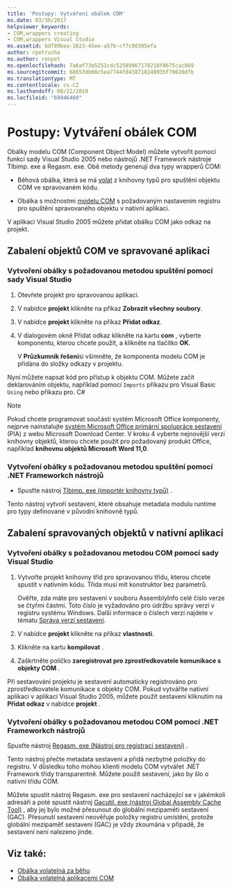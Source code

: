 ```yaml
---
title: 'Postupy: Vytváření obálek COM'
ms.date: 03/30/2017
helpviewer_keywords:
- COM,wrappers creating
- COM,wrappers Visual Studio
ms.assetid: bdf89bea-1623-45ee-a57b-cf7c90395efa
author: rpetrusha
ms.author: ronpet
ms.openlocfilehash: 7a6af73a5251cdc52589967178218f8675cac869
ms.sourcegitcommit: 68653db98c5ea7744fd438710248935f70020dfb
ms.translationtype: MT
ms.contentlocale: cs-CZ
ms.lasthandoff: 08/22/2019
ms.locfileid: "69946460"
---
```

# <a name="how-to-create-com-wrappers"></a>Postupy: Vytváření obálek COM

Obálky modelu COM (Component Object Model) můžete vytvořit pomocí funkcí sady Visual Studio 2005 nebo nástrojů .NET Framework nástroje Tlbimp. exe a Regasm. exe. Obě metody generují dva typy wrapperů COM:

- Běhová obálka, která se má [volat](../../standard/native-interop/runtime-callable-wrapper.md) z knihovny typů pro spuštění objektu COM ve spravovaném kódu.

- Obálka s možnostmi [modelu COM](../../standard/native-interop/com-callable-wrapper.md) s požadovaným nastavením registru pro spuštění spravovaného objektu v nativní aplikaci.

V aplikaci Visual Studio 2005 můžete přidat obálku COM jako odkaz na projekt.

## <a name="wrap-com-objects-in-a-managed-application"></a>Zabalení objektů COM ve spravované aplikaci

### <a name="to-create-a-runtime-callable-wrapper-using-visual-studio"></a>Vytvoření obálky s požadovanou metodou spuštění pomocí sady Visual Studio

1. Otevřete projekt pro spravovanou aplikaci.

2. V nabídce **projekt** klikněte na příkaz **Zobrazit všechny soubory**.

3. V nabídce **projekt** klikněte na příkaz **Přidat odkaz**.

4. V dialogovém okně Přidat odkaz klikněte na kartu **com** , vyberte komponentu, kterou chcete použít, a klikněte na tlačítko **OK**.

     V **Průzkumník řešení**si všimněte, že komponenta modelu COM je přidána do složky odkazy v projektu.

Nyní můžete napsat kód pro přístup k objektu COM. Můžete začít deklarováním objektu, například pomocí `Imports` příkazu pro Visual Basic `Using` nebo příkazu pro. C#

> [!NOTE]
> Pokud chcete programovat součásti systém Microsoft Office komponenty, nejprve nainstalujte [systém Microsoft Office primární spolupráce sestavení](https://go.microsoft.com/fwlink/?LinkId=50479) (PIA) z webu Microsoft Download Center. V kroku 4 vyberte nejnovější verzi knihovny objektů, kterou chcete použít pro požadovaný produkt Office, například **knihovnu objektů Microsoft Word 11,0**.  
  
### <a name="to-create-a-runtime-callable-wrapper-using-net-framework-tools"></a>Vytvoření obálky s požadovanou metodou spuštění pomocí .NET Frameworkch nástrojů  
  
- Spusťte nástroj [Tlbimp. exe (importér knihovny typů)](../../../docs/framework/tools/tlbimp-exe-type-library-importer.md) .  
  
 Tento nástroj vytvoří sestavení, které obsahuje metadata modulu runtime pro typy definované v původní knihovně typů.  
  
## <a name="wrap-managed-objects-in-a-native-application"></a>Zabalení spravovaných objektů v nativní aplikaci  
  
### <a name="to-create-a-com-callable-wrapper-using-visual-studio"></a>Vytvoření obálky s požadovanou metodou COM pomocí sady Visual Studio  
  
1. Vytvořte projekt knihovny tříd pro spravovanou třídu, kterou chcete spustit v nativním kódu. Třída musí mít konstruktor bez parametrů.  
  
     Ověřte, zda máte pro sestavení v souboru AssemblyInfo celé číslo verze se čtyřmi částmi. Toto číslo je vyžadováno pro údržbu správy verzí v registru systému Windows. Další informace o číslech verzí najdete v tématu [Správa verzí sestavení](../../../docs/framework/app-domains/assembly-versioning.md).  
  
2. V nabídce **projekt** klikněte na příkaz **vlastnosti**.  
  
3. Klikněte na kartu **kompilovat** .  
  
4. Zaškrtněte políčko **zaregistrovat pro zprostředkovatele komunikace s objekty COM** .  
  
 Při sestavování projektu je sestavení automaticky registrováno pro zprostředkovatele komunikace s objekty COM. Pokud vytváříte nativní aplikaci v aplikaci Visual Studio 2005, můžete použít sestavení kliknutím na **Přidat odkaz** v nabídce **projekt** .  
  
### <a name="to-create-a-com-callable-wrapper-using-net-framework-tools"></a>Vytvoření obálky s požadovanou metodou COM pomocí .NET Frameworkch nástrojů  
  
Spusťte nástroj [Regasm. exe (Nástroj pro registraci sestavení)](../../../docs/framework/tools/regasm-exe-assembly-registration-tool.md) .  
  
Tento nástroj přečte metadata sestavení a přidá nezbytné položky do registru. V důsledku toho mohou klienti modelu COM vytvářet .NET Framework třídy transparentně. Můžete použít sestavení, jako by šlo o nativní třídu COM.  
  
Můžete spustit nástroj Regasm. exe pro sestavení nacházející se v jakémkoli adresáři a poté spustit nástroj [Gacutil. exe (nástroj Global Assembly Cache Tool)](../../../docs/framework/tools/gacutil-exe-gac-tool.md) , aby jej bylo možné přesunout do globální mezipaměti sestavení (GAC). Přesunutí sestavení neověřuje položky registru umístění, protože globální mezipaměť sestavení (GAC) je vždy zkoumána v případě, že sestavení není nalezeno jinde.  
  
## <a name="see-also"></a>Viz také:

- [Obálka volatelná za běhu](../../standard/native-interop/runtime-callable-wrapper.md)
- [Obálka volatelná aplikacemi COM](../../standard/native-interop/com-callable-wrapper.md)

